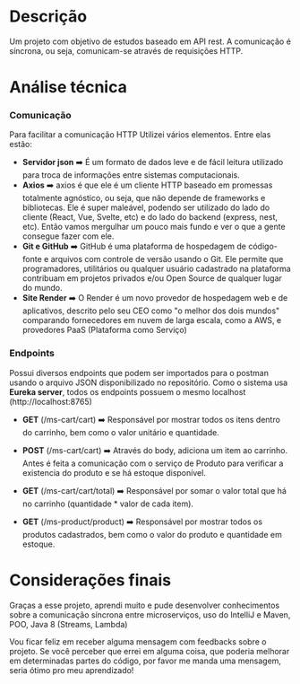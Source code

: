 # Descrição
Um projeto com objetivo de estudos baseado em API rest. A comunicação é síncrona, ou seja, comunicam-se através de requisições HTTP.


# Análise técnica

### Comunicação
Para facilitar a comunicação HTTP Utilizei vários elementos. Entre elas estão: 
- <b>Servidor json</b> ➡️ É um formato de dados leve e de fácil leitura utilizado para troca de informações entre sistemas computacionais. 
- <b>Axios</b> ➡️ axios é que ele é um cliente HTTP baseado em promessas totalmente agnóstico, ou seja, que não depende de frameworks e bibliotecas. Ele é super maleável, podendo ser utilizado do lado do cliente (React, Vue, Svelte, etc) e do lado do backend (express, nest, etc). Então vamos mergulhar um pouco mais fundo e ver o que a gente consegue fazer com ele.
- <b>Git e GitHub</b> ➡️ GitHub é uma plataforma de hospedagem de código-fonte e arquivos com controle de versão usando o Git. Ele permite que programadores, utilitários ou qualquer usuário cadastrado na plataforma contribuam em projetos privados e/ou Open Source de qualquer lugar do mundo.
- <b>Site Render</b> ➡️ O Render é um novo provedor de hospedagem web e de aplicativos, descrito pelo seu CEO como "o melhor dos dois mundos" comparando fornecedores em nuvem de larga escala, como a AWS, e provedores PaaS (Plataforma como Serviço)
 

### Endpoints

Possui diversos endpoints que podem ser importados para o postman usando o arquivo JSON disponibilizado no repositório. Como o sistema usa <b>Eureka server</b>, todos os endpoints possuem o mesmo localhost (http://localhost:8765)

- <b>GET</b> (/ms-cart/cart) ➡️ Responsável por mostrar todos os itens dentro do carrinho, bem como o valor unitário e quantidade.
  
- <b>POST</b> (/ms-cart/cart) ➡️ Através do body, adiciona um item ao carrinho. Antes é feita a comunicação com o serviço de Produto para verificar a existencia do produto e se há estoque disponível.
  
- <b>GET</b> (/ms-cart/cart/total) ➡️ Responsável por somar o valor total que há no carrinho (quantidade * valor de cada item).
  
- <b>GET</b> (/ms-product/product) ➡️ Responsável por mostrar todos os produtos cadastrados, bem como o valor do produto e quantidade em estoque.

# Considerações finais

Graças a esse projeto, aprendi muito e pude desenvolver conhecimentos sobre a comunicação síncrona entre microserviços, uso do IntelliJ e Maven, POO, Java 8 (Streams, Lambda)

Vou ficar feliz em receber alguma mensagem com feedbacks sobre o projeto.
Se você perceber que errei em alguma coisa, que poderia melhorar em determinadas partes do código, por favor me manda uma mensagem, seria ótimo pro meu aprendizado!

